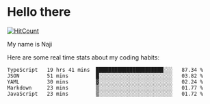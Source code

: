 # Hello there

[![HitCount](http://hits.dwyl.com/na-ji/na-ji.svg)](https://youtu.be/dQw4w9WgXcQ)

My name is Naji

Here are some real time stats about my coding habits:

<!--START_SECTION:waka-->
```text
TypeScript   19 hrs 41 mins  ██████████████████████░░░   87.34 % 
JSON         51 mins         █░░░░░░░░░░░░░░░░░░░░░░░░   03.82 % 
YAML         30 mins         ▓░░░░░░░░░░░░░░░░░░░░░░░░   02.24 % 
Markdown     23 mins         ▒░░░░░░░░░░░░░░░░░░░░░░░░   01.77 % 
JavaScript   23 mins         ▒░░░░░░░░░░░░░░░░░░░░░░░░   01.72 % 
```
<!--END_SECTION:waka-->
